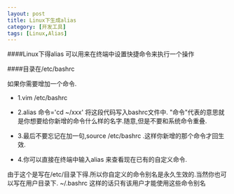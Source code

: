 ```yaml
---
layout: post
title: Linux下生成alias
category: [开发工具]
tags: [Linux,Alias]
---
```


####Linux下得alias 可以用来在终端中设置快捷命令来执行一个操作

####目录在/etc/bashrc

如果你需要增加一个命令.

* 1.vim /etc/bashrc

* 2.alias 命令='cd ~/xxx' 将这段代码写入bashrc文件中. "命令"代表的意思就是你想要给你新增的命令什么样的名字.随意,但是不要和系统命令重叠.

* 3.最后不要忘记在加一句,source /etc/bashrc .这样你新增的那个命令才回生效.

* 4.你可以直接在终端中输入alias 来查看现在已有的自定义命令.

由于这个是写在/etc/目录下得.所以你自定义的命令别名是永久生效的.当然你也可以写在用户目录下. ~/.bashrc 这样的话只有该用户才能使用这些命令别名